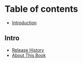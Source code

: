 # Table of contents

* [Introduction](README.md)

## Intro

* [Release History](intro/release-history.md)
* [About This Book](intro/about-this-book.md)
